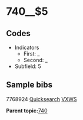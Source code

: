 # 740\_\_$5

## Codes

-   Indicators
    -   First: \_
    -   Second: \_
-   Subfield: 5

## Sample bibs

7768924 [Quicksearch](https://search.library.yale.edu/catalog/7768924) [VXWS](http://prodorbis.library.yale.edu:7014/vxws/GetHoldingsService?bibId=7768924)

**Parent topic:**[740](../../tags/740/740.md)

